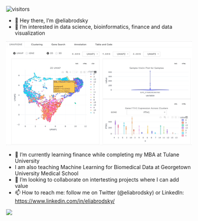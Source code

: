 ![visitors](https://visitor-badge.glitch.me/badge?page_id=${eliabrodsky})

- 👋 Hey there, I’m @eliabrodsky
- 👀 I’m interested in data science, bioinformatics, finance and data visualization

![scRNA-Seq Dashboard with Plotly](https://github.com/eliabrodsky/eliabrodsky/blob/main/scRNA-Seq_UMAP.gif?raw=true)

- 🌱 I’m currently learning finance while completing my MBA at Tulane University
- I am also teaching Machine Learning for Biomedical Data at Georgetown University Medical School
- 💞️ I’m looking to collaborate on intertesting projects where I can add value
- 📫 How to reach me: follow me on Twitter (@eliabrodsky) or LinkedIn: https://www.linkedin.com/in/eliabrodsky/

<img height="180em" src="https://github-readme-stats.vercel.app/api?username=eliabrodsky&show_icons=true&hide_border=true&&count_private=true&include_all_commits=true" />

<!---
eliabrodsky/eliabrodsky is a ✨ special ✨ repository because its `README.md` (this file) appears on your GitHub profile.
You can click the Preview link to take a look at your changes.
--->

